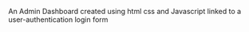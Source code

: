 An Admin Dashboard created using html css and Javascript linked to a user-authentication login form 
